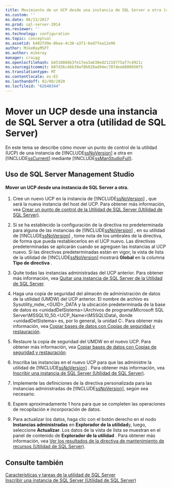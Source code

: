 ```yaml
---
title: Movimiento de un UCP desde una instancia de SQL Server a otra (utilidad de SQL Server) | Microsoft Docs
ms.custom: ''
ms.date: 06/13/2017
ms.prod: sql-server-2014
ms.reviewer: ''
ms.technology: configuration
ms.topic: conceptual
ms.assetid: b402fd9e-0bea-4c38-a371-6ed7fea12e96
author: MikeRayMSFT
ms.author: mikeray
manager: craigg
ms.openlocfilehash: b4518884b3fe17ea3a638ed21210775af7c4921c
ms.sourcegitcommit: b87d36c46b39af8b929ad94ec707dee8800950f5
ms.translationtype: MT
ms.contentlocale: es-ES
ms.lasthandoff: 02/08/2020
ms.locfileid: "62640344"
---
```

# <a name="move-a-ucp-from-one-instance-of-sql-server-to-another-sql-server-utility"></a>Mover un UCP desde una instancia de SQL Server a otra (utilidad de SQL Server)
  En este tema se describe cómo mover un punto de control de la utilidad (UCP) de una instancia de [!INCLUDE[ssNoVersion](../../includes/ssnoversion-md.md)] a otra en [!INCLUDE[ssCurrent](../../includes/sscurrent-md.md)] mediante [!INCLUDE[ssManStudioFull](../../includes/ssmanstudiofull-md.md)].  
  
##  <a name="SSMSProcedure"></a> Uso de SQL Server Management Studio  
  
#### <a name="move-a-ucp-from-one-instance-of-sql-server-to-another"></a>Mover un UCP desde una instancia de SQL Server a otra.  
  
1.  Cree un nuevo UCP en la instancia de [!INCLUDE[ssNoVersion](../../includes/ssnoversion-md.md)] , que será la nueva instancia del host del UCP. Para obtener más información, vea [Crear un punto de control de la Utilidad de SQL Server &#40;Utilidad de SQL Server&#41;](create-a-sql-server-utility-control-point-sql-server-utility.md).  
  
2.  Si se ha establecido la configuración de la directiva no predeterminada para alguna de las instancias de [!INCLUDE[ssNoVersion](../../includes/ssnoversion-md.md)] , en su utilidad de [!INCLUDE[ssNoVersion](../../includes/ssnoversion-md.md)] , tome nota de los umbrales de la directiva, de forma que pueda restablecerlos en el UCP nuevo. Las directivas predeterminadas se aplicarán cuando se agreguen las instancias al UCP nuevo. Si las directivas predeterminadas están en vigor, la vista de lista de la utilidad de [!INCLUDE[ssNoVersion](../../includes/ssnoversion-md.md)] mostrará **Global** en la columna **Tipo de directiva** .  
  
3.  Quite todas las instancias administradas del UCP anterior. Para obtener más información, vea [Quitar una instancia de SQL Server de la Utilidad de SQL Server](remove-an-instance-of-sql-server-from-the-sql-server-utility.md).  
  
4.  Haga una copia de seguridad del almacén de administración de datos de la utilidad (UMDW) del UCP anterior. El nombre de archivo es Sysutility_mdw_\<GUID>_DATA y la ubicación predeterminada de la base de datos es \<unidadDelSistema>:\Archivos de programa\Microsoft SQL Server\MSSQL10_50.<UCP_Name>\MSSQL\Data\\, donde \<unidadDelSistema> es, por lo general, la unidad C:\. Para obtener más información, vea [Copiar bases de datos con Copias de seguridad y restauración](../databases/copy-databases-with-backup-and-restore.md).  
  
5.  Restaure la copia de seguridad del UMDW en el nuevo UCP. Para obtener más información, vea [Copiar bases de datos con Copias de seguridad y restauración](../databases/copy-databases-with-backup-and-restore.md).  
  
6.  Inscriba las instancias en el nuevo UCP para que las administre la utilidad de [!INCLUDE[ssNoVersion](../../includes/ssnoversion-md.md)] . Para obtener más información, vea [Inscribir una instancia de SQL Server &#40;Utilidad de SQL Server&#41;](enroll-an-instance-of-sql-server-sql-server-utility.md).  
  
7.  Implemente las definiciones de la directiva personalizada para las instancias administradas de [!INCLUDE[ssNoVersion](../../includes/ssnoversion-md.md)], según sea necesario.  
  
8.  Espere aproximadamente 1 hora para que se completen las operaciones de recopilación e incorporación de datos.  
  
9. Para actualizar los datos, haga clic con el botón derecho en el nodo **Instancias administradas** en **Explorador de la utilidad**y, luego, seleccione **Actualizar**. Los datos de la vista de lista se muestran en el panel de contenido de **Explorador de la utilidad** . Para obtener más información, vea [Ver los resultados de la directiva de mantenimiento de recursos &#40;Utilidad de SQL Server&#41;](view-resource-health-policy-results-sql-server-utility.md).  
  
## <a name="see-also"></a>Consulte también  
 [Características y tareas de la utilidad de SQL Server](sql-server-utility-features-and-tasks.md)   
 [Inscribir una instancia de SQL Server &#40;Utilidad de SQL Server&#41;](enroll-an-instance-of-sql-server-sql-server-utility.md)  
  
  
